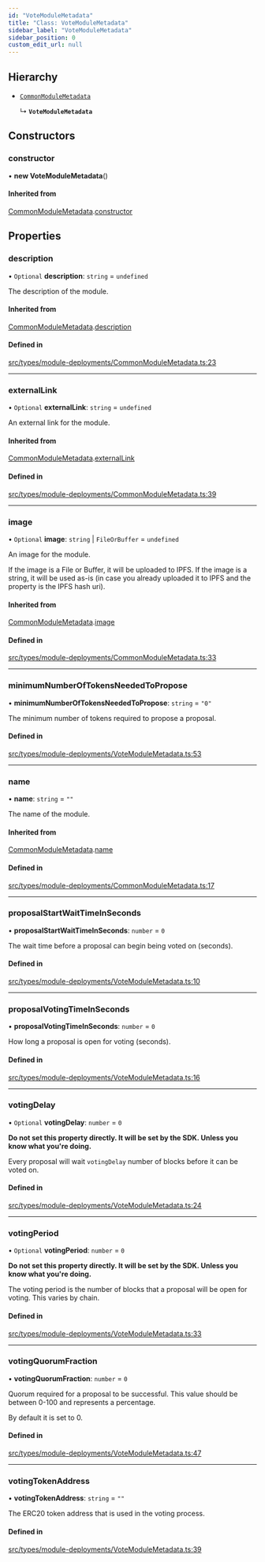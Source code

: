 ```yaml
---
id: "VoteModuleMetadata"
title: "Class: VoteModuleMetadata"
sidebar_label: "VoteModuleMetadata"
sidebar_position: 0
custom_edit_url: null
---
```


## Hierarchy

- [`CommonModuleMetadata`](CommonModuleMetadata)

  ↳ **`VoteModuleMetadata`**

## Constructors

### constructor

• **new VoteModuleMetadata**()

#### Inherited from

[CommonModuleMetadata](CommonModuleMetadata).[constructor](CommonModuleMetadata#constructor)

## Properties

### description

• `Optional` **description**: `string` = `undefined`

The description of the module.

#### Inherited from

[CommonModuleMetadata](CommonModuleMetadata).[description](CommonModuleMetadata#description)

#### Defined in

[src/types/module-deployments/CommonModuleMetadata.ts:23](https://github.com/PrasoonPratham/nftlabs-sdk-ts/blob/ff1ad69/src/types/module-deployments/CommonModuleMetadata.ts#L23)

___

### externalLink

• `Optional` **externalLink**: `string` = `undefined`

An external link for the module.

#### Inherited from

[CommonModuleMetadata](CommonModuleMetadata).[externalLink](CommonModuleMetadata#externallink)

#### Defined in

[src/types/module-deployments/CommonModuleMetadata.ts:39](https://github.com/PrasoonPratham/nftlabs-sdk-ts/blob/ff1ad69/src/types/module-deployments/CommonModuleMetadata.ts#L39)

___

### image

• `Optional` **image**: `string` \| `FileOrBuffer` = `undefined`

An image for the module.

If the image is a File or Buffer, it will be uploaded to IPFS.
If the image is a string, it will be used as-is (in case you already uploaded it to IPFS
and the property is the IPFS hash uri).

#### Inherited from

[CommonModuleMetadata](CommonModuleMetadata).[image](CommonModuleMetadata#image)

#### Defined in

[src/types/module-deployments/CommonModuleMetadata.ts:33](https://github.com/PrasoonPratham/nftlabs-sdk-ts/blob/ff1ad69/src/types/module-deployments/CommonModuleMetadata.ts#L33)

___

### minimumNumberOfTokensNeededToPropose

• **minimumNumberOfTokensNeededToPropose**: `string` = `"0"`

The minimum number of tokens required to propose a proposal.

#### Defined in

[src/types/module-deployments/VoteModuleMetadata.ts:53](https://github.com/PrasoonPratham/nftlabs-sdk-ts/blob/ff1ad69/src/types/module-deployments/VoteModuleMetadata.ts#L53)

___

### name

• **name**: `string` = `""`

The name of the module.

#### Inherited from

[CommonModuleMetadata](CommonModuleMetadata).[name](CommonModuleMetadata#name)

#### Defined in

[src/types/module-deployments/CommonModuleMetadata.ts:17](https://github.com/PrasoonPratham/nftlabs-sdk-ts/blob/ff1ad69/src/types/module-deployments/CommonModuleMetadata.ts#L17)

___

### proposalStartWaitTimeInSeconds

• **proposalStartWaitTimeInSeconds**: `number` = `0`

The wait time before a proposal can begin being voted on (seconds).

#### Defined in

[src/types/module-deployments/VoteModuleMetadata.ts:10](https://github.com/PrasoonPratham/nftlabs-sdk-ts/blob/ff1ad69/src/types/module-deployments/VoteModuleMetadata.ts#L10)

___

### proposalVotingTimeInSeconds

• **proposalVotingTimeInSeconds**: `number` = `0`

How long a proposal is open for voting (seconds).

#### Defined in

[src/types/module-deployments/VoteModuleMetadata.ts:16](https://github.com/PrasoonPratham/nftlabs-sdk-ts/blob/ff1ad69/src/types/module-deployments/VoteModuleMetadata.ts#L16)

___

### votingDelay

• `Optional` **votingDelay**: `number` = `0`

**Do not set this property directly. It will be set by the SDK. Unless you know what you're doing.**

Every proposal will wait `votingDelay` number of blocks before it can be voted on.

#### Defined in

[src/types/module-deployments/VoteModuleMetadata.ts:24](https://github.com/PrasoonPratham/nftlabs-sdk-ts/blob/ff1ad69/src/types/module-deployments/VoteModuleMetadata.ts#L24)

___

### votingPeriod

• `Optional` **votingPeriod**: `number` = `0`

**Do not set this property directly. It will be set by the SDK. Unless you know what you're doing.**

The voting period is the number of blocks that a proposal will be open for voting.
This varies by chain.

#### Defined in

[src/types/module-deployments/VoteModuleMetadata.ts:33](https://github.com/PrasoonPratham/nftlabs-sdk-ts/blob/ff1ad69/src/types/module-deployments/VoteModuleMetadata.ts#L33)

___

### votingQuorumFraction

• **votingQuorumFraction**: `number` = `0`

Quorum required for a proposal to be successful. This value should be between 0-100 and represents a percentage.

By default it is set to 0.

#### Defined in

[src/types/module-deployments/VoteModuleMetadata.ts:47](https://github.com/PrasoonPratham/nftlabs-sdk-ts/blob/ff1ad69/src/types/module-deployments/VoteModuleMetadata.ts#L47)

___

### votingTokenAddress

• **votingTokenAddress**: `string` = `""`

The ERC20 token address that is used in the voting process.

#### Defined in

[src/types/module-deployments/VoteModuleMetadata.ts:39](https://github.com/PrasoonPratham/nftlabs-sdk-ts/blob/ff1ad69/src/types/module-deployments/VoteModuleMetadata.ts#L39)
